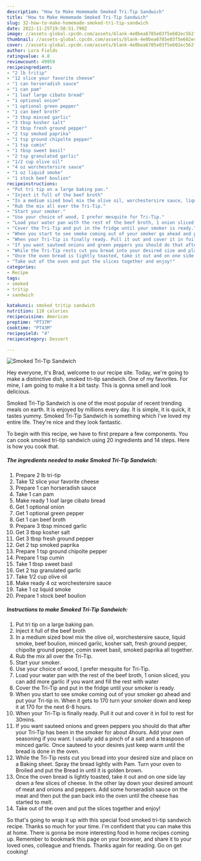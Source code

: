 ```yaml
---
description: "How to Make Homemade Smoked Tri-Tip Sandwich"
title: "How to Make Homemade Smoked Tri-Tip Sandwich"
slug: 32-how-to-make-homemade-smoked-tri-tip-sandwich
date: 2022-11-25T19:58:51.790Z
image: //assets-global.cpcdn.com/assets/blank-4e0bea6785e03f5e602ec562f230caae08da540cada707380b4fe1bbebba43da.png
thumbnail: //assets-global.cpcdn.com/assets/blank-4e0bea6785e03f5e602ec562f230caae08da540cada707380b4fe1bbebba43da.png
cover: //assets-global.cpcdn.com/assets/blank-4e0bea6785e03f5e602ec562f230caae08da540cada707380b4fe1bbebba43da.png
author: Lora Fields
ratingvalue: 4.8
reviewcount: 49959
recipeingredient:
- "2 lb tritip"
- "12 slice your favorite cheese"
- "1 can horseradish sauce"
- "1 can pam"
- "1 loaf large cibato bread"
- "1 optional onion"
- "1 optional green pepper"
- "1 can beef broth"
- "3 tbsp minced garlic"
- "3 tbsp kosher salt"
- "3 tbsp fresh ground pepper"
- "2 tsp smoked paprika"
- "1 tsp ground chipolte pepper"
- "1 tsp cumin"
- "1 tbsp sweet basil"
- "2 tsp granulated garlic"
- "1/2 cup olive oil"
- "4 oz worchestersire sauce"
- "1 oz liquid smoke"
- "1 stock beef boulion"
recipeinstructions:
- "Put tri tip on a large baking pan."
- "Inject it full of the beef broth"
- "In a medium sized bowl mix the olive oil, worchestersire sauce, liquid smoke, beef boulion, minced garlic, kosher salt, fresh ground pepper, chipolte ground pepper, comin sweet basil, smoked paprika all together."
- "Rub the mix all over the Tri-Tip."
- "Start your smoker."
- "Use your choice of wood, I prefer mesquite for Tri-Tip."
- "Load your water pan with the rest of the beef broth, 1 onion sliced, you can add more garlic if you want and fill the rest with water"
- "Cover the Tri-Tip and put in the fridge until your smoker is ready."
- "When you start to see smoke coming out of your smoker go ahead and put your Tri-tip in.  When it gets to 170 turn your smoker down and keep it at 170 for the next 6-8 hours."
- "When your Tri-Tip is finally ready. Pull it out and cover it in foil to rest for 30mins."
- "If you want sauteed onions and green peppers you should do that after your Tri-Tip has been in the smoker for about 4hours.  Add your own seasoning if you want.  I usually add a pinch of a salt and a teaspoon of minced garlic.  Once sauteed to your desires just keep warm until the bread is done in the oven."
- "While the Tri-Tip rests cut you bread into your desired size and place on a Baking sheet.  Spray the bread lightly with Pam. Turn your oven to Broiled and put the Bread in until it is golden brown."
- "Once the oven bread is lightly toasted, take it out and on one side lay down a few slices of cheese. In the other lay down your desired amount of meat and onions and peppers. Add some horseradish sauce on the meat and then put the pan back into the oven until the cheese has started to melt."
- "Take out of the oven and put the slices together and enjoy!"
categories:
- Recipe
tags:
- smoked
- tritip
- sandwich

katakunci: smoked tritip sandwich 
nutrition: 110 calories
recipecuisine: American
preptime: "PT37M"
cooktime: "PT43M"
recipeyield: "4"
recipecategory: Dessert

---
```



![Smoked Tri-Tip Sandwich](//assets-global.cpcdn.com/assets/blank-4e0bea6785e03f5e602ec562f230caae08da540cada707380b4fe1bbebba43da.png)

Hey everyone, it's Brad, welcome to our recipe site. Today, we're going to make a distinctive dish, smoked tri-tip sandwich. One of my favorites. For mine, I am going to make it a bit tasty. This is gonna smell and look delicious.



Smoked Tri-Tip Sandwich is one of the most popular of recent trending meals on earth. It is enjoyed by millions every day. It is simple, it is quick, it tastes yummy. Smoked Tri-Tip Sandwich is something which I've loved my entire life. They're nice and they look fantastic.


To begin with this recipe, we have to first prepare a few components. You can cook smoked tri-tip sandwich using 20 ingredients and 14 steps. Here is how you cook that.

<!--inarticleads1-->

##### The ingredients needed to make Smoked Tri-Tip Sandwich:

1. Prepare 2 lb tri-tip
1. Take 12 slice your favorite cheese
1. Prepare 1 can horseradish sauce
1. Take 1 can pam
1. Make ready 1 loaf large cibato bread
1. Get 1 optional onion
1. Get 1 optional green pepper
1. Get 1 can beef broth
1. Prepare 3 tbsp minced garlic
1. Get 3 tbsp kosher salt
1. Get 3 tbsp fresh ground pepper
1. Get 2 tsp smoked paprika
1. Prepare 1 tsp ground chipolte pepper
1. Prepare 1 tsp cumin
1. Take 1 tbsp sweet basil
1. Get 2 tsp granulated garlic
1. Take 1/2 cup olive oil
1. Make ready 4 oz worchestersire sauce
1. Take 1 oz liquid smoke
1. Prepare 1 stock beef boulion




<!--inarticleads2-->

##### Instructions to make Smoked Tri-Tip Sandwich:

1. Put tri tip on a large baking pan.
1. Inject it full of the beef broth
1. In a medium sized bowl mix the olive oil, worchestersire sauce, liquid smoke, beef boulion, minced garlic, kosher salt, fresh ground pepper, chipolte ground pepper, comin sweet basil, smoked paprika all together.
1. Rub the mix all over the Tri-Tip.
1. Start your smoker.
1. Use your choice of wood, I prefer mesquite for Tri-Tip.
1. Load your water pan with the rest of the beef broth, 1 onion sliced, you can add more garlic if you want and fill the rest with water
1. Cover the Tri-Tip and put in the fridge until your smoker is ready.
1. When you start to see smoke coming out of your smoker go ahead and put your Tri-tip in.  When it gets to 170 turn your smoker down and keep it at 170 for the next 6-8 hours.
1. When your Tri-Tip is finally ready. Pull it out and cover it in foil to rest for 30mins.
1. If you want sauteed onions and green peppers you should do that after your Tri-Tip has been in the smoker for about 4hours.  Add your own seasoning if you want.  I usually add a pinch of a salt and a teaspoon of minced garlic.  Once sauteed to your desires just keep warm until the bread is done in the oven.
1. While the Tri-Tip rests cut you bread into your desired size and place on a Baking sheet.  Spray the bread lightly with Pam. Turn your oven to Broiled and put the Bread in until it is golden brown.
1. Once the oven bread is lightly toasted, take it out and on one side lay down a few slices of cheese. In the other lay down your desired amount of meat and onions and peppers. Add some horseradish sauce on the meat and then put the pan back into the oven until the cheese has started to melt.
1. Take out of the oven and put the slices together and enjoy!




So that's going to wrap it up with this special food smoked tri-tip sandwich recipe. Thanks so much for your time. I'm confident that you can make this at home. There is gonna be more interesting food in home recipes coming up. Remember to bookmark this page on your browser, and share it to your loved ones, colleague and friends. Thanks again for reading. Go on get cooking!
